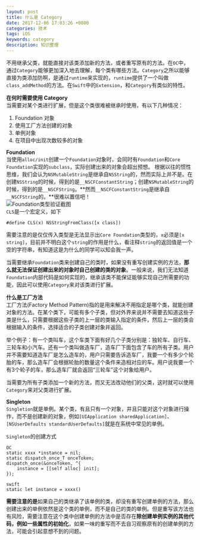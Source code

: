 ```yaml
---
layout: post
title: 什么是 Category
date: 2017-12-06 17:03:26 +0800
categories: 技术
tags: iOS
keywords: category
description: 知识整理
---
```



不用继承父类，就能直接对该类添加新的方法，或者重写原有的方法。在`OC`中，通过`Category`能够更加深入地去理解，每个类有哪些方法。`Category`之所以能够直接为类添加防啊，是通过`runtime`来实现的，`runtime`提供了一个叫做`class_addMethod`的方法。在`Swift`中的`Extension`，和`Category`有类似的特性。  

**在何时需要使用 Category**   
当需要对某个类进行扩展，但是这个类很难被继承时使用，有以下几种情况：
1. Foundation 对象
2. 使用工厂方法创建的对象
3. 单例对象
4. 在项目中出现次数较多的对象

**Foundation**  
当使用`alloc/init`创建一个`Foundation`对象时，会同时有`Foundation`和`Core Foundation`实现的`subclass`，实际创建出来的对象会超出预想。
根据以往的惯性思维，我们会认为`NSMutableString`是继承自`NSString`的，然而实际上并不是。在创建`NSString`的时候，得到的是`__NSCFConstantString`；创建`NSMutableString`的时候，得到的是`__NSCFString`。**然而`__NSCFConstantString`是继承自`__NSCFString`的。**很难以置信吧！  
![Foundation类型验证截图](http://wx4.sinaimg.cn/mw690/a73cca61gy1fm76mpr9m3j212q08an01.jpg)  
`CLS`是一个宏定义，如下

```
#define CLS(x) NSStringFromClass([x class])
```  
需要注意的是仅仅传入类型是无法显示出`Core Foundation`类型的，`x`必须是`[x string]`，目前并不明白这个`string`的作用是什么，看注释`string`的返回值是一个空的字符串，有知道这是为什么的同学可以知会我一声。  

当需要继承`Foundation`类来创建自己的类时，如果没有重写创建实例的方法，**那么就无法保证创建出来的对象时自己创建的类的对象**。一般来说，我们无法知道`Foundation`内部代码是如何实现的，继承该类不能保证能够实现自己所需要的功能，因此可以使用`Category`来对该类进行扩展。  

**什么是工厂方法**  
工厂方法(Factory Method Pattern)指的是用来解决不用指定是哪个类，就能创建对象的方法。在某个类下，可能有多个子类，但对外界来说并不需要去知道这些子类是什么，只需要根据这些子类的上一层的类输入指定的条件，然后上一层的类会根据输入的条件，选择适合的子类创建对象并返回。  

举个例子：有一个类叫车，这个车类下面有好几个子类分别是：独轮车、自行车、三轮车和小汽车。还有一个类叫做造车厂，造车厂下面包含了车的所有子类。用户并不需要知道造车厂是怎么造车的，用户只需要告诉造车厂，我要一个有多少个轮胎的车，那么造车厂会根据轮胎的数量这个条件来造相对应的车。用户说我要一个有3个轮子的车，那么造车厂就会返回“三轮车”这个对象给用户。  

当需要为所有子类添加一个新的方法，而又无法改动他们的父类，这时就可以使用`Category`来对父类进行扩展。  

**Singleton**  
`Singletion`就是单例。某个类，有且只有一个对象，并且只能对这个对象进行操作，而不是创建新的对象，例如`[UIApplication sharedApplication]`、`[NSUserDefaults standardUserDefaults]`就是在系统中常见的单例。  

`Singleton`的创建方式

```
OC
static xxxx *instance = nil;
static dispatch_once_T onceToken;
dispatch_once(&onceToken, ^{
	instance = [[self alloc] init];
});

swift
static let instance = xxxx()
```  

**需要注意的是**如果自己的类继承了该单例的类，却没有重写创建单例的方法，那么创建出来的单例依然是这个类的单例，而不是自己的类的单例。但是重写该方法也有风险，需要注意在这个类中创建单例的方法中是否存在**除创建单例实例的其他代码，例如一些属性的初始化**，如果一味的重写而不去自习观察原有的创建单例的方法，可能会引起意想不到的问题。


